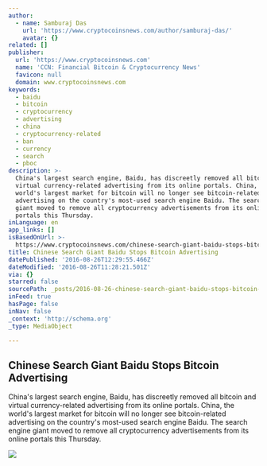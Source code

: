 ```yaml
---
author:
  - name: Samburaj Das
    url: 'https://www.cryptocoinsnews.com/author/samburaj-das/'
    avatar: {}
related: []
publisher:
  url: 'https://www.cryptocoinsnews.com'
  name: 'CCN: Financial Bitcoin & Cryptocurrency News'
  favicon: null
  domain: www.cryptocoinsnews.com
keywords:
  - baidu
  - bitcoin
  - cryptocurrency
  - advertising
  - china
  - cryptocurrency-related
  - ban
  - currency
  - search
  - pboc
description: >-
  China's largest search engine, Baidu, has discreetly removed all bitcoin and
  virtual currency-related advertising from its online portals. China, the
  world's largest market for bitcoin will no longer see bitcoin-related
  advertising on the country's most-used search engine Baidu. The search engine
  giant moved to remove all cryptocurrency advertisements from its online
  portals this Thursday.
inLanguage: en
app_links: []
isBasedOnUrl: >-
  https://www.cryptocoinsnews.com/chinese-search-giant-baidu-stops-bitcoin-advertising/
title: Chinese Search Giant Baidu Stops Bitcoin Advertising
datePublished: '2016-08-26T12:29:55.466Z'
dateModified: '2016-08-26T11:28:21.501Z'
via: {}
starred: false
sourcePath: _posts/2016-08-26-chinese-search-giant-baidu-stops-bitcoin-advertising.md
inFeed: true
hasPage: false
inNav: false
_context: 'http://schema.org'
_type: MediaObject

---
```

<article style=""><h1>Chinese Search Giant Baidu Stops Bitcoin Advertising</h1><p>China's largest search engine, Baidu, has discreetly removed all bitcoin and virtual currency-related advertising from its online portals. China, the world's largest market for bitcoin will no longer see bitcoin-related advertising on the country's most-used search engine Baidu. The search engine giant moved to remove all cryptocurrency advertisements from its online portals this Thursday.</p><img src="https://www.cryptocoinsnews.com/wp-content/uploads/2016/08/Blank-billboard-China.jpg" /></article>